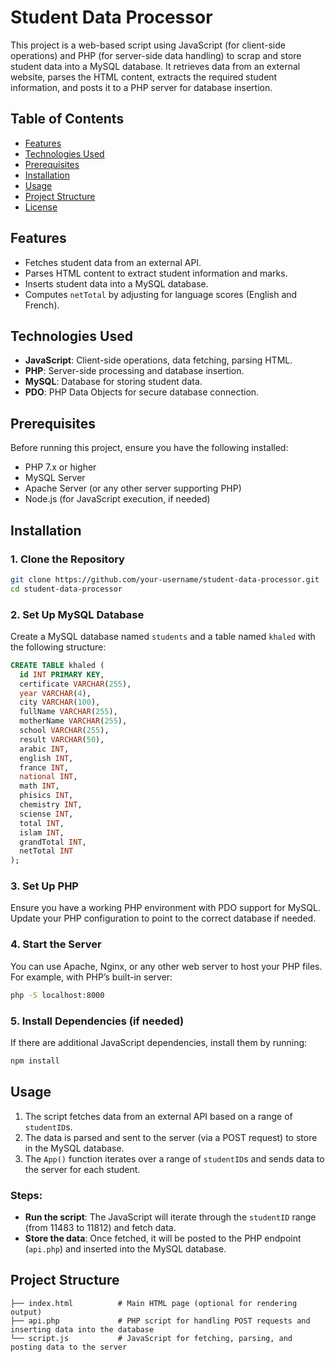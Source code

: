 # Student Data Processor

This project is a web-based script using JavaScript (for client-side operations) and PHP (for server-side data handling) to scrap and store student data into a MySQL database. It retrieves data from an external website, parses the HTML content, extracts the required student information, and posts it to a PHP server for database insertion.

## Table of Contents

- [Features](#features)
- [Technologies Used](#technologies-used)
- [Prerequisites](#prerequisites)
- [Installation](#installation)
- [Usage](#usage)
- [Project Structure](#project-structure)
- [License](#license)

## Features

- Fetches student data from an external API.
- Parses HTML content to extract student information and marks.
- Inserts student data into a MySQL database.
- Computes `netTotal` by adjusting for language scores (English and French).

## Technologies Used

- **JavaScript**: Client-side operations, data fetching, parsing HTML.
- **PHP**: Server-side processing and database insertion.
- **MySQL**: Database for storing student data.
- **PDO**: PHP Data Objects for secure database connection.

## Prerequisites

Before running this project, ensure you have the following installed:

- PHP 7.x or higher
- MySQL Server
- Apache Server (or any other server supporting PHP)
- Node.js (for JavaScript execution, if needed)

## Installation

### 1. Clone the Repository

```bash
git clone https://github.com/your-username/student-data-processor.git
cd student-data-processor
```

### 2. Set Up MySQL Database

Create a MySQL database named `students` and a table named `khaled` with the following structure:

```sql
CREATE TABLE khaled (
  id INT PRIMARY KEY,
  certificate VARCHAR(255),
  year VARCHAR(4),
  city VARCHAR(100),
  fullName VARCHAR(255),
  motherName VARCHAR(255),
  school VARCHAR(255),
  result VARCHAR(50),
  arabic INT,
  english INT,
  france INT,
  national INT,
  math INT,
  phisics INT,
  chemistry INT,
  sciense INT,
  total INT,
  islam INT,
  grandTotal INT,
  netTotal INT
);
```

### 3. Set Up PHP

Ensure you have a working PHP environment with PDO support for MySQL. Update your PHP configuration to point to the correct database if needed.

### 4. Start the Server

You can use Apache, Nginx, or any other web server to host your PHP files. For example, with PHP’s built-in server:

```bash
php -S localhost:8000
```

### 5. Install Dependencies (if needed)

If there are additional JavaScript dependencies, install them by running:

```bash
npm install
```

## Usage

1. The script fetches data from an external API based on a range of `studentID`s.
2. The data is parsed and sent to the server (via a POST request) to store in the MySQL database.
3. The `App()` function iterates over a range of `studentID`s and sends data to the server for each student.

### Steps:

- **Run the script**: The JavaScript will iterate through the `studentID` range (from 11483 to 11812) and fetch data.
- **Store the data**: Once fetched, it will be posted to the PHP endpoint (`api.php`) and inserted into the MySQL database.

## Project Structure

```plaintext
├── index.html          # Main HTML page (optional for rendering output)
├── api.php             # PHP script for handling POST requests and inserting data into the database
└── script.js           # JavaScript for fetching, parsing, and posting data to the server
```

